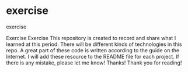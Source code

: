 exercise
========

exercise

Exercise
Exercise
This repository is created to record and share what I learned at this period.
There will be different kinds of technologies in this repo. A great part of these code is written according to the guide on the Internet. I will add these resource to the README file for each project.
If there is any mistake, please let me know! Thanks!
Thank you for reading!


